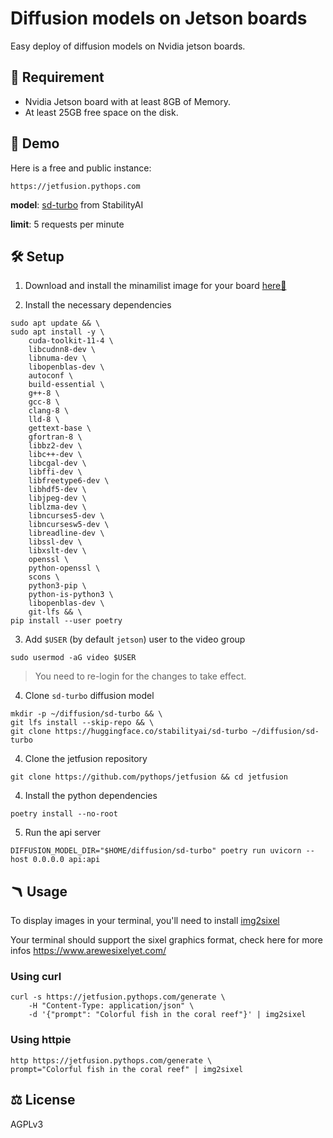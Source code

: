 # Diffusion models on Jetson boards

Easy deploy of diffusion models on Nvidia jetson boards.

## 🧰 Requirement

- Nvidia Jetson board with at least 8GB of Memory.
- At least 25GB free space on the disk.

## 📸 Demo

Here is a free and public instance:

```
https://jetfusion.pythops.com
```

**model**: [sd-turbo](https://huggingface.co/stabilityai/sd-turbo) from StabilityAI

**limit**: 5 requests per minute

## 🛠️ Setup

1. Download and install the minamilist image for your board [here🔗](https://github.com/pythops/jetson-image)

2. Install the necessary dependencies

```
sudo apt update && \
sudo apt install -y \
    cuda-toolkit-11-4 \
    libcudnn8-dev \
    libnuma-dev \
    libopenblas-dev \
    autoconf \
    build-essential \
    g++-8 \
    gcc-8 \
    clang-8 \
    lld-8 \
    gettext-base \
    gfortran-8 \
    libbz2-dev \
    libc++-dev \
    libcgal-dev \
    libffi-dev \
    libfreetype6-dev \
    libhdf5-dev \
    libjpeg-dev \
    liblzma-dev \
    libncurses5-dev \
    libncursesw5-dev \
    libreadline-dev \
    libssl-dev \
    libxslt-dev \
    openssl \
    python-openssl \
    scons \
    python3-pip \
    python-is-python3 \
    libopenblas-dev \
    git-lfs && \
pip install --user poetry
```

3. Add `$USER` (by default `jetson`) user to the video group

```
sudo usermod -aG video $USER
```

> You need to re-login for the changes to take effect.

4. Clone `sd-turbo` diffusion model

```
mkdir -p ~/diffusion/sd-turbo && \
git lfs install --skip-repo && \
git clone https://huggingface.co/stabilityai/sd-turbo ~/diffusion/sd-turbo

```

4. Clone the jetfusion repository

```
git clone https://github.com/pythops/jetfusion && cd jetfusion
```

4. Install the python dependencies

```
poetry install --no-root
```

5. Run the api server

```
DIFFUSION_MODEL_DIR="$HOME/diffusion/sd-turbo" poetry run uvicorn --host 0.0.0.0 api:api
```

## 🪃 Usage

To display images in your terminal, you'll need to install [img2sixel](https://github.com/saitoha/libsixel)

Your terminal should support the sixel graphics format, check here for more infos https://www.arewesixelyet.com/

### Using curl

```
curl -s https://jetfusion.pythops.com/generate \
    -H "Content-Type: application/json" \
    -d '{"prompt": "Colorful fish in the coral reef"}' | img2sixel
```

### Using httpie

```
http https://jetfusion.pythops.com/generate \
prompt="Colorful fish in the coral reef" | img2sixel
```

## ⚖️ License

AGPLv3
